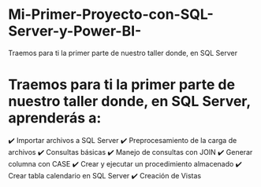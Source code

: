 # Mi-Primer-Proyecto-con-SQL-Server-y-Power-BI-

Traemos para ti la primer parte de nuestro taller donde, en SQL Server

# Traemos para ti la primer parte de nuestro taller donde, en SQL Server, aprenderás a:

✔️ Importar archivos a SQL Server
✔️ Preprocesamiento de la carga de archivos
✔️ Consultas básicas
✔️ Manejo de consultas con JOIN
✔️ Generar columna con CASE
✔️ Crear y ejecutar un procedimiento almacenado
✔️ Crear tabla calendario en SQL Server
✔️ Creación de Vistas
